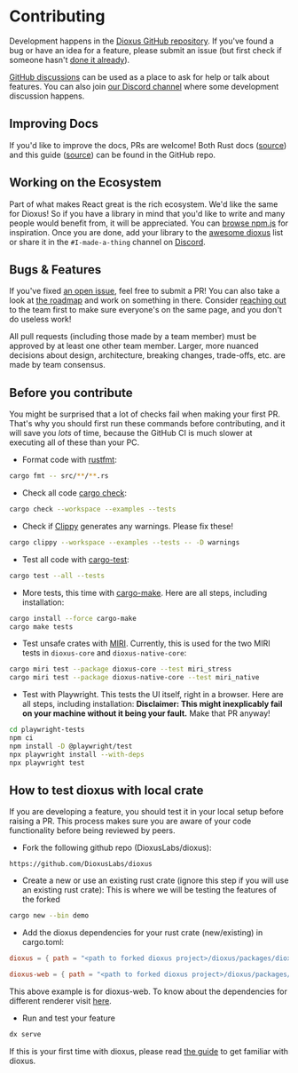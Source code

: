# Contributing

Development happens in the [Dioxus GitHub repository](https://github.com/DioxusLabs/dioxus). If you've found a bug or have an idea for a feature, please submit an issue (but first check if someone hasn't [done it already](https://github.com/DioxusLabs/dioxus/issues)).

[GitHub discussions](https://github.com/DioxusLabs/dioxus/discussions) can be used as a place to ask for help or talk about features. You can also join [our Discord channel](https://discord.gg/XgGxMSkvUM) where some development discussion happens.

## Improving Docs

If you'd like to improve the docs, PRs are welcome! Both Rust docs ([source](https://github.com/DioxusLabs/dioxus/tree/main/packages)) and this guide ([source](https://github.com/DioxusLabs/dioxus/tree/main/docs/guide)) can be found in the GitHub repo.

## Working on the Ecosystem

Part of what makes React great is the rich ecosystem. We'd like the same for Dioxus! So if you have a library in mind that you'd like to write and many people would benefit from, it will be appreciated. You can [browse npm.js](https://www.npmjs.com/search?q=keywords:react-component) for inspiration. Once you are done, add your library to the [awesome dioxus](https://github.com/DioxusLabs/awesome-dioxus) list or share it in the `#I-made-a-thing` channel on [Discord](https://discord.gg/XgGxMSkvUM).

## Bugs & Features

If you've fixed [an open issue](https://github.com/DioxusLabs/dioxus/issues), feel free to submit a PR! You can also take a look at [the roadmap](./roadmap.md) and work on something in there. Consider [reaching out](https://discord.gg/XgGxMSkvUM) to the team first to make sure everyone's on the same page, and you don't do useless work!

All pull requests (including those made by a team member) must be approved by at least one other team member.
Larger, more nuanced decisions about design, architecture, breaking changes, trade-offs, etc. are made by team consensus.

## Before you contribute

You might be surprised that a lot of checks fail when making your first PR.
That's why you should first run these commands before contributing, and it will save you *lots* of time, because the
GitHub CI is much slower at executing all of these than your PC.

- Format code with [rustfmt](https://github.com/rust-lang/rustfmt):

```sh
cargo fmt -- src/**/**.rs
```

- Check all code [cargo check](https://doc.rust-lang.org/cargo/commands/cargo-check.html):

```sh
cargo check --workspace --examples --tests
```

- Check if [Clippy](https://doc.rust-lang.org/clippy/) generates any warnings. Please fix these!

```sh
cargo clippy --workspace --examples --tests -- -D warnings
```

- Test all code with [cargo-test](https://doc.rust-lang.org/cargo/commands/cargo-test.html):

```sh
cargo test --all --tests
```

- More tests, this time with [cargo-make](https://sagiegurari.github.io/cargo-make/). Here are all steps, including installation:

```sh
cargo install --force cargo-make
cargo make tests
```

- Test unsafe crates with [MIRI](https://github.com/rust-lang/miri). Currently, this is used for the two MIRI tests in `dioxus-core` and `dioxus-native-core`:

```sh
cargo miri test --package dioxus-core --test miri_stress
cargo miri test --package dioxus-native-core --test miri_native
```

- Test with Playwright. This tests the UI itself, right in a browser. Here are all steps, including installation:
  **Disclaimer: This might inexplicably fail on your machine without it being your fault.** Make that PR anyway!

```sh
cd playwright-tests
npm ci
npm install -D @playwright/test
npx playwright install --with-deps
npx playwright test
```

## How to test dioxus with local crate
If you are developing a feature, you should test it in your local setup before raising a PR. This process makes sure you are aware of your code functionality before being reviewed by peers.

- Fork the following github repo (DioxusLabs/dioxus):

`https://github.com/DioxusLabs/dioxus`

- Create a new or use an existing rust crate (ignore this step if you will use an existing rust crate):
This is where we will be testing the features of the forked

```sh
cargo new --bin demo
```

- Add the dioxus dependencies for your rust crate (new/existing) in cargo.toml:

```toml
dioxus = { path = "<path to forked dioxus project>/dioxus/packages/dioxus/" }

dioxus-web = { path = "<path to forked dioxus project>/dioxus/packages/web/" }
```

This above example is for dioxus-web. To know about the dependencies for different renderer visit [here](https://dioxuslabs.com/learn/0.5/getting_started).

- Run and test your feature

```sh
dx serve
```

If this is your first time with dioxus, please read [the guide](https://dioxuslabs.com/learn/0.5/guide) to get familiar with dioxus.
